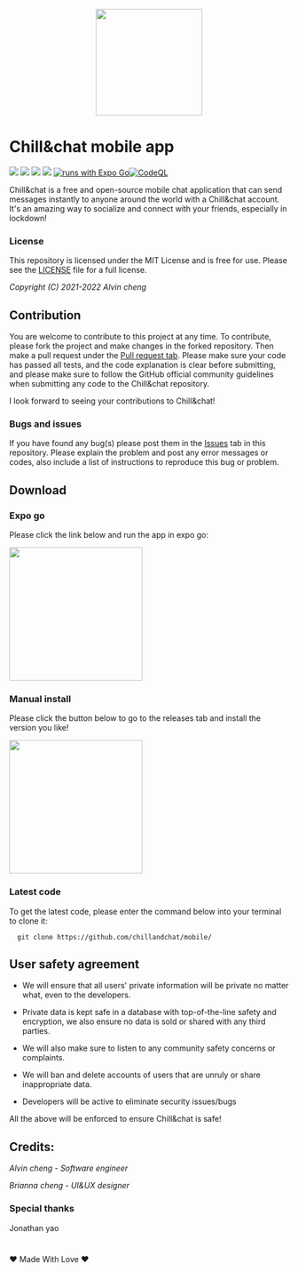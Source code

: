 <p align="center"how><img src="https://github.com/Chill-and-chat/Chill-and-chat/blob/master/logo.svg/" style="width:12rem;"/></p>

# Chill&chat mobile app
![](https://img.shields.io/github/repo-size/Chill-and-chat/Chill-chat) ![](https://img.shields.io/github/v/release/Chill-and-chat/Chill-chat) ![](https://img.shields.io/github/issues-pr-closed/chill-and-chat/chill-chat) ![](https://img.shields.io/github/issues-pr-raw/chill-and-chat/chill-chat)
[![runs with Expo Go](https://img.shields.io/badge/Runs%20with%20Expo%20Go-000.svg?logo=EXPO&labelColor=f3f3f3&logoColor=000)](https://expo.dev/client)[![CodeQL](https://github.com/Chillandchat/mobile/actions/workflows/codeql-analysis.yml/badge.svg)](https://github.com/Chillandchat/mobile/actions/workflows/codeql-analysis.yml)

Chill&chat is a free and open-source mobile chat application that can send messages instantly to anyone around the world with a Chill&chat account. It's an amazing way to socialize and connect with your friends, especially in lockdown!  

### License

This repository is licensed under the MIT License and is free for use. Please see the [LICENSE](https://github.com/Chill-and-chat/Chill-chat/blob/master/LICENSE) file for a full license.


*Copyright (C) 2021-2022 Alvin cheng*

## Contribution

You are welcome to contribute to this project at any time. To contribute, please fork the project and make changes in the forked repository. Then make a pull request under the [Pull request tab](https://github.com/Chill-and-chat/Chill-chat/pulls). Please make sure your code has passed all tests, and the code explanation is clear before submitting, and please make sure to follow the GitHub official community guidelines when submitting any code to the Chill&chat repository.


I look forward to seeing your contributions to Chill&chat!

### Bugs and issues

If you have found any bug(s) please post them in the [Issues](https://github.com/Chill-and-chat/mobile/issues) tab in this repository. Please explain the problem and post any error messages or codes, also include a list of instructions to reproduce this bug or problem.

## Download
### Expo go
Please click the link below and run the app in expo go:

<a href="https://expo.dev/@cheng-alvin/chill-and-chat-mobile-app?serviceType=classic&distribution=expo-go"><img style="width:15rem;" src="https://images.squarespace-cdn.com/content/v1/602d0aa03d9bab5833f89e28/1615402085435-KPC9C9YMJD2IUD18D9XS/apple-app-store-badge-white.png"/><a>

### Manual install
Please click the button below to go to the releases tab and install the version you like!

<a href="https://github.com/Chillandchat/mobile/releases"><img style="width:15rem;" src="https://user-images.githubusercontent.com/33416429/92813512-27f0bb80-f376-11ea-8562-ee2b3e416aec.png"/><a>

### Latest code
To get the latest code, please enter the command below into your terminal to clone it:
  
```
  git clone https://github.com/chillandchat/mobile/
```
## User safety agreement 

- We will ensure that all users' private information will be private no matter what, even to the developers. 

- Private data is kept safe in a database with top-of-the-line safety and encryption, we also ensure no data is sold or shared with any third parties. 

- We will also make sure to listen to any community safety concerns or complaints.

- We will ban and delete accounts of users that are unruly or share inappropriate data.

- Developers will be active to eliminate security issues/bugs

All the above will be enforced to ensure Chill&chat is safe!

## Credits:

*Alvin cheng - Software engineer*

*Brianna cheng - UI&UX designer* 

### Special thanks
Jonathan yao

#
❤️ Made With Love ❤️
